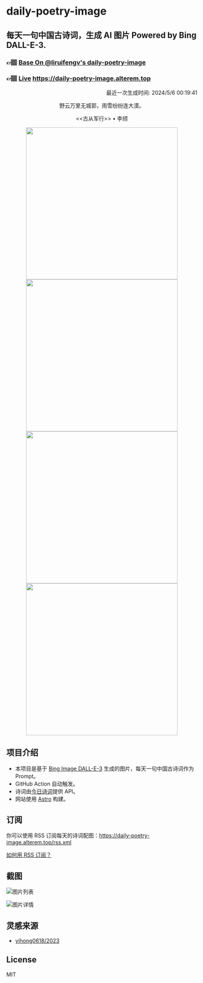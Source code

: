 
# daily-poetry-image

## 每天一句中国古诗词，生成 AI 图片 Powered by Bing DALL-E-3.

### 👉🏽 [Base On @liruifengv's daily-poetry-image](https://github.com/liruifengv/daily-poetry-image)

### 👉🏽 [Live](https://daily-poetry-image.alterem.top/) https://daily-poetry-image.alterem.top

<p align="right">
  最近一次生成时间: 2024/5/6 00:19:41
</p>
<p align="center">
野云万里无城郭，雨雪纷纷连大漠。
</p>
<p align="center">
<<古从军行>> • 李颀
</p>
<p align="center">
<img src="https://tse1.mm.bing.net/th/id/OIG3.9uEaBrCLOHy7o.YgjEHZ" height="400" width="400" />
<img src="https://tse2.mm.bing.net/th/id/OIG3._vBhejuUHxI8hEYa3WIZ" height="400" width="400" />
<img src="https://tse2.mm.bing.net/th/id/OIG3.FSNgfyINVjhmCXkSPc5e" height="400" width="400" />
<img src="https://tse3.mm.bing.net/th/id/OIG3.816sXjz3uwaeoCGc.W_u" height="400" width="400" />
</p>

## 项目介绍

-   本项目是基于 [Bing Image DALL-E-3](https://www.bing.com/images/create) 生成的图片，每天一句中国古诗词作为 Prompt。
-   GitHub Action 自动触发。
-   诗词由[今日诗词](https://www.jinrishici.com/)提供 API。
-   网站使用 [Astro](https://astro.build) 构建。

## 订阅

你可以使用 RSS 订阅每天的诗词配图：https://daily-poetry-image.alterem.top/rss.xml

[如何用 RSS 订阅？](https://zhuanlan.zhihu.com/p/55026716)

## 截图

![图片列表](./screenshots/Snipaste_2023-12-28_21-00-26.png)

![图片详情](./screenshots/Snipaste_2023-12-28_21-00-53.png)

## 灵感来源

-   [yihong0618/2023](https://github.com/yihong0618/2023)

## License

MIT
